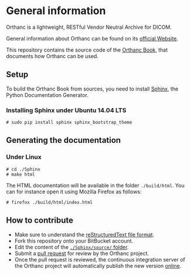 General information
===================

Orthanc is a lightweight, RESTful Vendor Neutral Archive for DICOM.

General information about Orthanc can be found on its [official Website](http://www.orthanc-server.com/).

This repository contains the source code of the [Orthanc Book](http://book.orthanc-server.com/), that documents how Orthanc can be used.


Setup
-----

To build the Orthanc Book from sources, you need to install [Sphinx](http://www.sphinx-doc.org/), the Python Documentation Generator.


### Installing Sphinx under Ubuntu 14.04 LTS ###

    # sudo pip install sphinx sphinx_bootstrap_theme


Generating the documentation
----------------------------

### Under Linux ###

    # cd ./Sphinx
    # make html

The HTML documentation will be available in the folder
`./build/html`. You can for instance open it using Mozilla Firefox as
follows:

    # firefox ./build/html/index.html


How to contribute
-----------------

 * Make sure to understand the [reStructuredText file format](https://en.wikipedia.org/wiki/ReStructuredText).
 * Fork this repository onto your BitBucket account.
 * Edit the content of the [`./Sphinx/source/` folder](./Sphinx/source/).
 * Submit a [pull request](https://confluence.atlassian.com/bitbucket/create-a-pull-request-945541466.html) for review by the Orthanc project.
 * Once the pull request is reviewed, the continuous integration server of the Orthanc project will automatically publish the new version [online](http://book.orthanc-server.com/).
